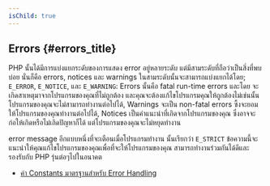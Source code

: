 ```yaml
---
isChild: true
---
```


## Errors {#errors_title}

PHP นั้นได้มีการแบ่งแยกระดับของการแสดง error อยู่หลายระดับ แต่มีสามระดับที่ถือว่าเป็นสิ่งที่พบบ่อย นั่นก็คือ errors, notices และ warnings
ในสามระดับนั้นจะสามารถแบ่งแยกได้โดย; `E_ERROR`, `E_NOTICE`, และ `E_WARNING`: Errors นั้นคือ fatal run-time errors และโดย
จะเกิดสาเหตุมาจากโปรแกรมของคุณที่ไม่ถูกต้อง และคุณจะต้องแก้ไขโปรแกรมคุณให้ถูกต้องไม่เช่นนั้น โปรแกรมของคุณจะไม่สามารถทำงานต่อไปได้,
Warnings จะเป็น non-fatal errors ซี้งจะยอมให้โปรแกรมของคุณทำงานต่อไปได้, Notices เป็นคำแนะนำที่เกิดจากโปรแกรมของคุณ ซึ่งอาจจะ
ก่อให้เกิดหรือไม่เกิดปัญหาก็ได้ แต่โปรแกรมของคุณจะไม่หยุดทำงาน

error message อีกแบบหนึ่งที่จะเตือนเมื่อโปรแกรมทำงาน นั้นเรียกว่า `E_STRICT` ข้อความนี้จะแนะนำให้คุณแก้ไขโปรแกรมของคุณเพื่อที่จะให้โปรแกรมของคุณ
สามารถทำงานร่วมกันได้ดีและรองรับกับ PHP รุ่นต่อๆไปในอนาคต

* [ค่า Constants มาตรฐานสำหรับ Error Handling](http://www.php.net/manual/en/errorfunc.constants.php)